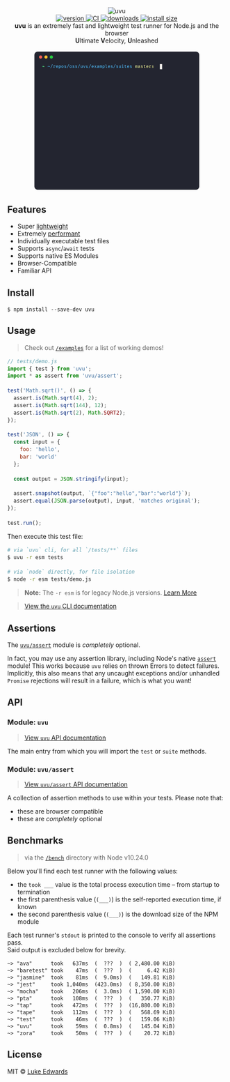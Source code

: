 <div align="center">
  <img src="shots/uvu.jpg" alt="uvu" height="120" />
</div>

<div align="center">
  <a href="https://npmjs.org/package/uvu">
    <img src="https://badgen.now.sh/npm/v/uvu" alt="version" />
  </a>
  <a href="https://github.com/lukeed/uvu/actions">
    <img src="https://github.com/lukeed/uvu/workflows/CI/badge.svg" alt="CI" />
  </a>
  <a href="https://npmjs.org/package/uvu">
    <img src="https://badgen.now.sh/npm/dm/uvu" alt="downloads" />
  </a>
  <a href="https://packagephobia.now.sh/result?p=uvu">
    <img src="https://packagephobia.now.sh/badge?p=uvu" alt="install size" />
  </a>
</div>

<div align="center">
  <b>uvu</b> is an extremely fast and lightweight test runner for Node.js and the browser<br>
  <b>U</b>ltimate <b>V</b>elocity, <b>U</b>nleashed<br><br>
  <img width="380" alt="example with suites" src="shots/suites.gif"/>
</div>


## Features

* Super [lightweight](https://npm.anvaka.com/#/view/2d/uvu)
* Extremely [performant](#benchmarks)
* Individually executable test files
* Supports `async`/`await` tests
* Supports native ES Modules
* Browser-Compatible
* Familiar API


## Install

```
$ npm install --save-dev uvu
```


## Usage

> Check out [`/examples`](/examples) for a list of working demos!

```js
// tests/demo.js
import { test } from 'uvu';
import * as assert from 'uvu/assert';

test('Math.sqrt()', () => {
  assert.is(Math.sqrt(4), 2);
  assert.is(Math.sqrt(144), 12);
  assert.is(Math.sqrt(2), Math.SQRT2);
});

test('JSON', () => {
  const input = {
    foo: 'hello',
    bar: 'world'
  };

  const output = JSON.stringify(input);

  assert.snapshot(output, `{"foo":"hello","bar":"world"}`);
  assert.equal(JSON.parse(output), input, 'matches original');
});

test.run();
```

Then execute this test file:

```sh
# via `uvu` cli, for all `/tests/**` files
$ uvu -r esm tests

# via `node` directly, for file isolation
$ node -r esm tests/demo.js
```

> **Note:** The `-r esm` is for legacy Node.js versions. [Learn More](/docs/esm.md)

> [View the `uvu` CLI documentation](/docs/cli.md)


## Assertions

The [`uvu/assert`](/docs/api.assert.md) module is _completely_ optional.

In fact, you may use any assertion library, including Node's native [`assert`](https://nodejs.org/api/assert.html) module! This works because `uvu` relies on thrown Errors to detect failures. Implicitly, this also means that any uncaught exceptions and/or unhandled `Promise` rejections will result in a failure, which is what you want!


## API

### Module: `uvu`

> [View `uvu` API documentation](/docs/api.uvu.md)

The main entry from which you will import the `test` or `suite` methods.

### Module: `uvu/assert`

> [View `uvu/assert` API documentation](/docs/api.assert.md)

A collection of assertion methods to use within your tests. Please note that:

* these are browser compatible
* these are _completely_ optional


## Benchmarks

> via the [`/bench`](/bench) directory with Node v10.24.0

Below you'll find each test runner with the following values:

* the `took ___` value is the total process execution time – from startup to termination
* the first parenthesis value (`(___)`) is the self-reported execution time, if known
* the second parenthesis value (`(___)`) is the download size of the NPM module

Each test runner's `stdout` is printed to the console to verify all assertions pass.<br>Said output is excluded below for brevity.

```
~> "ava"      took   637ms  (  ???  )  ( 2,480.00 KiB)
~> "baretest" took    47ms  (  ???  )  (     6.42 KiB)
~> "jasmine"  took    81ms  (  9.0ms)  (   149.81 KiB)
~> "jest"     took 1,040ms  (423.0ms)  ( 8,350.00 KiB)
~> "mocha"    took   206ms  (  3.0ms)  ( 1,590.00 KiB)
~> "pta"      took   108ms  (  ???  )  (   350.77 KiB)
~> "tap"      took   472ms  (  ???  )  (16,880.00 KiB)
~> "tape"     took   112ms  (  ???  )  (   568.69 KiB)
~> "test"     took    46ms  (  ???  )  (   159.06 KiB)
~> "uvu"      took    59ms  (  0.8ms)  (   145.04 KiB)
~> "zora"     took    50ms  (  ???  )  (    20.72 KiB)
```

## License

MIT © [Luke Edwards](https://lukeed.com)
